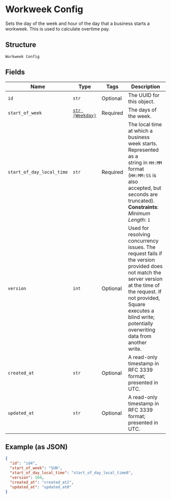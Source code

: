 
# Workweek Config

Sets the day of the week and hour of the day that a business starts a
workweek. This is used to calculate overtime pay.

## Structure

`Workweek Config`

## Fields

| Name | Type | Tags | Description |
|  --- | --- | --- | --- |
| `id` | `str` | Optional | The UUID for this object. |
| `start_of_week` | [`str (Weekday)`](../../doc/models/weekday.md) | Required | The days of the week. |
| `start_of_day_local_time` | `str` | Required | The local time at which a business week starts. Represented as a<br>string in `HH:MM` format (`HH:MM:SS` is also accepted, but seconds are<br>truncated).<br>**Constraints**: *Minimum Length*: `1` |
| `version` | `int` | Optional | Used for resolving concurrency issues. The request fails if the version<br>provided does not match the server version at the time of the request. If not provided,<br>Square executes a blind write; potentially overwriting data from another<br>write. |
| `created_at` | `str` | Optional | A read-only timestamp in RFC 3339 format; presented in UTC. |
| `updated_at` | `str` | Optional | A read-only timestamp in RFC 3339 format; presented in UTC. |

## Example (as JSON)

```json
{
  "id": "id4",
  "start_of_week": "SUN",
  "start_of_day_local_time": "start_of_day_local_time0",
  "version": 104,
  "created_at": "created_at2",
  "updated_at": "updated_at0"
}
```

